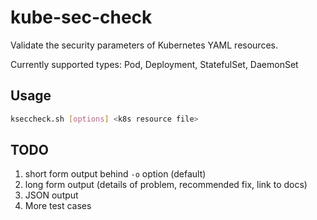 # kube-sec-check

Validate the security parameters of Kubernetes YAML resources.

Currently supported types: Pod, Deployment, StatefulSet, DaemonSet

## Usage

```bash
kseccheck.sh [options] <k8s resource file>
```


## TODO

1. short form output behind `-o` option (default)
1. long form output (details of problem, recommended fix, link to docs)
1. JSON output 
1. More test cases
